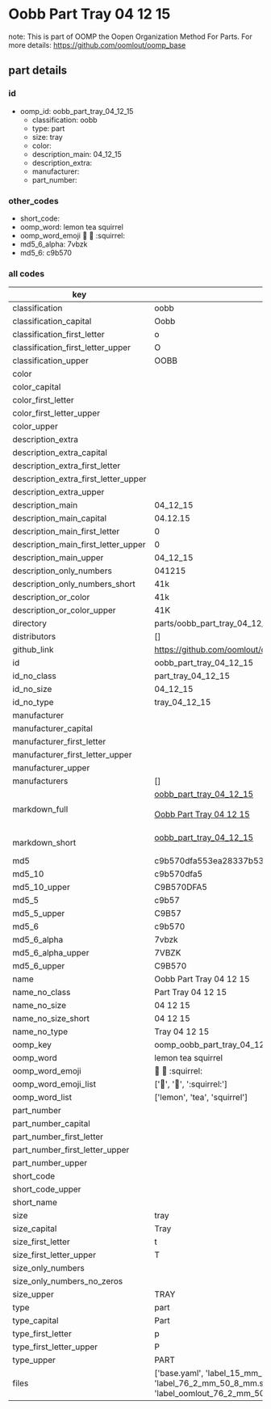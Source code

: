 # Oobb Part Tray 04 12 15  

note: This is part of OOMP the Oopen Organization Method For Parts. For more details: https://github.com/oomlout/oomp_base

##  part details





### id
* oomp_id: oobb_part_tray_04_12_15
  * classification: oobb
  * type: part
  * size: tray
  * color: 
  * description_main: 04_12_15
  * description_extra: 
  * manufacturer: 
  * part_number: 

### other_codes
* short_code: 
* oomp_word: lemon tea squirrel
* oomp_word_emoji :lemon: :tea: :squirrel:
* md5_6_alpha: 7vbzk
* md5_6: c9b570

### all codes 
| key | value |  
| --- | --- |  
| classification | oobb |  
| classification_capital | Oobb |  
| classification_first_letter | o |  
| classification_first_letter_upper | O |  
| classification_upper | OOBB |  
| color |  |  
| color_capital |  |  
| color_first_letter |  |  
| color_first_letter_upper |  |  
| color_upper |  |  
| description_extra |  |  
| description_extra_capital |  |  
| description_extra_first_letter |  |  
| description_extra_first_letter_upper |  |  
| description_extra_upper |  |  
| description_main | 04_12_15 |  
| description_main_capital | 04.12.15 |  
| description_main_first_letter | 0 |  
| description_main_first_letter_upper | 0 |  
| description_main_upper | 04_12_15 |  
| description_only_numbers | 041215 |  
| description_only_numbers_short | 41k |  
| description_or_color | 41k |  
| description_or_color_upper | 41K |  
| directory | parts/oobb_part_tray_04_12_15 |  
| distributors | [] |  
| github_link | https://github.com/oomlout/oomlout_oomp_part_src/tree/main/parts/oobb_part_tray_04_12_15/working |  
| id | oobb_part_tray_04_12_15 |  
| id_no_class | part_tray_04_12_15 |  
| id_no_size | 04_12_15 |  
| id_no_type | tray_04_12_15 |  
| manufacturer |  |  
| manufacturer_capital |  |  
| manufacturer_first_letter |  |  
| manufacturer_first_letter_upper |  |  
| manufacturer_upper |  |  
| manufacturers | [] |  
| markdown_full | [oobb_part_tray_04_12_15](https://github.com/oomlout/oomlout_oomp_part_src/tree/main/parts/oobb_part_tray_04_12_15/working)<br>[](https://github.com/oomlout/oomlout_oomp_part_src/tree/main/parts/oobb_part_tray_04_12_15/working)<br>[Oobb Part Tray 04 12 15](https://github.com/oomlout/oomlout_oomp_part_src/tree/main/parts/oobb_part_tray_04_12_15/working)<br><br> |  
| markdown_short | [oobb_part_tray_04_12_15](https://github.com/oomlout/oomlout_oomp_part_src/tree/main/parts/oobb_part_tray_04_12_15/working)<br><br> |  
| md5 | c9b570dfa553ea28337b5327b121185a |  
| md5_10 | c9b570dfa5 |  
| md5_10_upper | C9B570DFA5 |  
| md5_5 | c9b57 |  
| md5_5_upper | C9B57 |  
| md5_6 | c9b570 |  
| md5_6_alpha | 7vbzk |  
| md5_6_alpha_upper | 7VBZK |  
| md5_6_upper | C9B570 |  
| name | Oobb Part Tray 04 12 15 |  
| name_no_class | Part Tray 04 12 15 |  
| name_no_size | 04 12 15 |  
| name_no_size_short | 04 12 15 |  
| name_no_type | Tray 04 12 15 |  
| oomp_key | oomp_oobb_part_tray_04_12_15 |  
| oomp_word | lemon tea squirrel |  
| oomp_word_emoji | :lemon: :tea: :squirrel: |  
| oomp_word_emoji_list | [':lemon:', ':tea:', ':squirrel:'] |  
| oomp_word_list | ['lemon', 'tea', 'squirrel'] |  
| part_number |  |  
| part_number_capital |  |  
| part_number_first_letter |  |  
| part_number_first_letter_upper |  |  
| part_number_upper |  |  
| short_code |  |  
| short_code_upper |  |  
| short_name |  |  
| size | tray |  
| size_capital | Tray |  
| size_first_letter | t |  
| size_first_letter_upper | T |  
| size_only_numbers |  |  
| size_only_numbers_no_zeros |  |  
| size_upper | TRAY |  
| type | part |  
| type_capital | Part |  
| type_first_letter | p |  
| type_first_letter_upper | P |  
| type_upper | PART |  
| files | ['base.yaml', 'label_15_mm_30_mm.pdf', 'label_15_mm_30_mm.svg', 'label_76_2_mm_50_8_mm.pdf', 'label_76_2_mm_50_8_mm.svg', 'label_oomlout_76_2_mm_50_8_mm.pdf', 'label_oomlout_76_2_mm_50_8_mm.svg', 'readme.md', 'working.json', 'working.yaml'] |  
